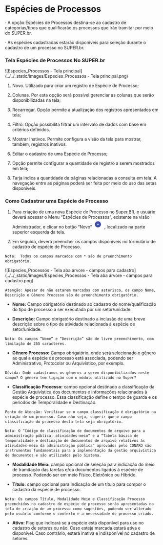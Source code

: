 # Espécies de Processos

·   A opção Espécies de Processos destina-se ao cadastro de categorias/tipos que qualificarão os processos que irão tramitar por meio do SUPER.br.

·   As espécies cadastradas estarão disponíveis para seleção durante o cadastro de um processo no SUPER.br.

### Tela Espécies de Processos No SUPER.br

![Especies_Processos - Tela principal](../../_static/images/Especies_Processos - Tela principal.png)

1) Novo. Utilizado para criar um registro de Espécie de Processo;

2) Colunas. Por esta opção será possível gerenciar as colunas que serão disponibilizadas na tela;

3) Recarregar. Opção permite a atualização dos registros apresentados em tela; 

4) Filtro. Opção possibilita filtrar um intervalo de dados com base em critérios definidos.

5) Mostrar Inativos. Permite configura a visão da tela para mostrar, também, registros inativos.

6) Editar o cadastro de uma Espécie de Processo;

7) Opção permite configurar a quantidade de registro a serem mostrados em tela; 

8) Tarja indica a quantidade de páginas relacionadas a consulta em tela. A navegação entre as páginas poderá ser feita por meio do uso das setas disponíveis.

### Como Cadastrar uma Espécie de Processo

1. Para criação de uma nova Espécie de Processo no Super.BR, o usuário deverá acessar o Menu “Espécies de Processos”, existente na visão Administrador, e clicar no botão “Novo” <img src="../../_static/images/Botão de Inclusão (+).png" alt="Botão de Inclusão (+)" style="zoom:50%;" />  , localizado na parte superior esquerda da tela.

2. Em seguida, deverá preencher os campos disponíveis no formulário de cadastro de espécie de Processo. 
```Nota
Nota:  Todos os campos marcados com * são de preenchimento obrigatório.
```

![Especies_Processos - Tela aba árvore - campos para cadastro](../../_static/images/Especies_Processos - Tela aba árvore - campos para cadastro.png)


```Observação_Dúvida
Atenção: Apesar de não estarem marcados com asterisco, os campo Nome, Descrição e Gênero Processo são de preenchimento obrigatório.
```
* **Nome:** Campo obrigatório destinado ao cadastro do nome/qualificação do tipo de processo a ser executada por um setor/unidade.

* **Descrição:** Campo obrigatório destinado a inclusão de uma breve descrição sobre o tipo de atividade relacionada à espécie de setor/unidade.
```Nota
Nota: Os campos “Nome” e “Descrição” são de livre preenchimento, com limitação de 255 caracteres.
```
* **Gênero Processo:** Campo obrigatório, onde será selecionado o gênero ao qual a espécie de processo está associada, podendo ser Administrativo, Protocolar ou Arquivístico, por exemplo.
```Observação_Dúvida
Dúvida: Onde cadastramos os gêneros a serem disponibilizados neste campo? O gênero tem ligação com o módulo utilizado no Super?
```
* **Classificação Processo:** campo opcional destinado a classificação da Gestão Arquivística dos documentos e informações relacionados à espécie de processo. Essa classificação define o tempo de guarda e os períodos de Temporalidade e Destinação.
```Observação_Dúvida
Ponto de Atenção: Verificar se o campo classificação é obrigatório na criação de um processo. Caso não seja, sugerir que o campo classificação do processo desta tela seja obrigatório.
```
```Nota
Nota: O “Código de classificação de documentos de arquivo para a administração pública: atividades-meio” e a “Tabela básica de temporalidade e destinação de documentos de arquivo relativos às atividades-meio da administração pública” aprovados pelo CONARQ são instrumentos fundamentais para a implementação da gestão arquivística de documentos e são utilizados pelo Sistema.
```
* **Modalidade Meio:** campo opcional de seleção para indicação do meio de tramitação das tarefas e/ou documentos ligados à espécie de processo. Podendo ser em meio Físico, Eletrônico ou Híbrido.

* **Título:** campo opcional para indicação de um título para compor o cadastro da espécie de processo.
```{warning}
Nota: Os campos Título, Modalidade Meio e Classificação Processo preenchidos no cadastro de espécie de processo serão apresentadas na tela de criação de um processo como sugestões, podendo ser alterado pelo usuário conforme o contexto e a necessidade do processo criado.
```
* **Ativo:** Flag que indicará se a espécie está disponível para uso no cadastro de setores ou não. 
Caso esteja marcada estará ativa e disponível. Caso contrário, estará inativa e indisponível no cadastro de setores.
